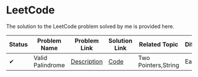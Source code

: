 # LeetCode
The solution to the LeetCode problem solved by me is provided here.

| Status | Problem Name | Problem Link | Solution Link | Related Topic | Difficulty |
| ---- | ---- | ---- | ---- | ---- | ---- |
| ✔ | Valid Palindrome |  [Description](https://leetcode.com/problems/valid-palindrome/)  | [Code](Valid%20Palindrome.cpp) | Two Pointers,String | Easy |
